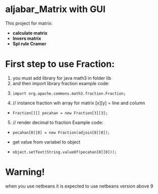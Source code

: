# aljabar_Matrix with GUI
This project for matrix:
* **calculate matrix** 
* **Invers matrix**
* **Spl rule Cramer**

# **First step to use Fraction:**
1. you must add library for java math3 in folder lib
2. and then import library fraction example code:
3.     import org.apache.commons.math3.fraction.Fraction;
4. // instance fraction wih array for matrix [x][y] = line and column
*     Fraction[][] pecahan = new Fraction[3][3];
5. // render decimal to fraction Example code:
*     pecahan[0][0] = new Fraction(adjoin[0][0]); 
* get value from variabel to object 
*     object.setText(String.valueOf(pecahan[0][0]));


# Warning!
when you use netbeans it is expected to use netbeans version above 9
